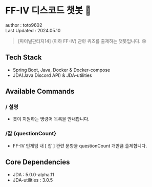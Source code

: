 # FF-IV 디스코드 챗봇 🐸
author : toto9602<br>
Last Updated : 2024.05.10

> [파이널판타지14] (이하 FF-IV) 관련 퀴즈를 출제하는 챗봇입니다. 🙃 

## Tech Stack
- Spring Boot, Java, Docker & Docker-compose
- JDA(Java Discord API) & JDA-utilities

## Available Commands
### / 설명
- 봇이 지원하는 명령어 목록을 안내합니다.

### /잡 {questionCount}
- FF-IV 인게임 내 [ 잡 ] 관련 문항을 questionCount 개만큼 출제합니다.

## Core Dependencies

- JDA : 5.0.0-alpha.11
- JDA-utilities : 3.0.5





